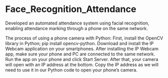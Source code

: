# Face_Recognition_Attendance
Developed an automated attendance system using facial recognition, enabling attendance marking through a phone on the same network.

The process of using a phone camera with Python:
First, install the OpenCV library in Python; pip install opencv-python.
Download and install the IP Webcam application on your smartphones.
After installing the IP Webcam app, make sure your phone and PC are connected to the same network. Run the app on your phone and click Start Server.
After that, your camera will open with an IP address at the bottom. Copy the IP address as we will need to use it in our Python code to open your phone’s camera.
